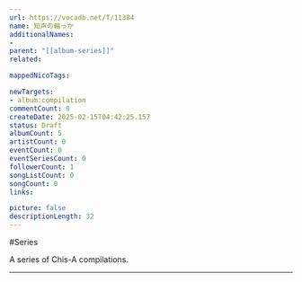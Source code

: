 ```yaml
---
url: https://vocadb.net/T/11384
name: 知声の輪っか
additionalNames: 
- 
parent: "[[album-series]]"
related:

mappedNicoTags:

newTargets:
- album:compilation
commentCount: 0
createDate: 2025-02-15T04:42:25.157
status: Draft
albumCount: 5
artistCount: 0
eventCount: 0
eventSeriesCount: 0
followerCount: 1
songListCount: 0
songCount: 0
links: 

picture: false
descriptionLength: 32
---
```


#Series

A series of Chis-A compilations.

---

